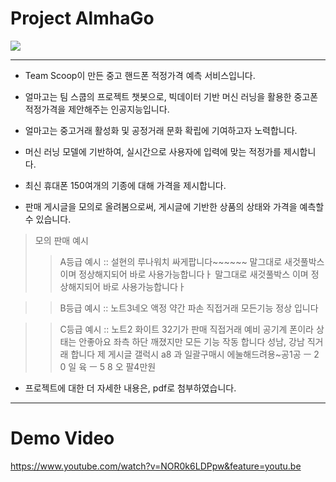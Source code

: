 # Project AlmhaGo

![](https://raw.github.com/yoonkt200/chatbot/master/almhago.png)

------------------------------------------------------------

- Team Scoop이 만든 중고 핸드폰 적정가격 예측 서비스입니다.

- 얼마고는 팀 스쿱의 프로젝트 챗봇으로, 빅데이터 기반 머신 러닝을 활용한 중고폰 적정가격을 제안해주는 인공지능입니다.

- 얼마고는 중고거래 활성화 및 공정거래 문화 확립에 기여하고자 노력합니다.

- 머신 러닝 모델에 기반하여, 실시간으로 사용자에 입력에 맞는 적정가를 제시합니다.

- 최신 휴대폰 150여개의 기종에 대해 가격을 제시합니다.

- 판매 게시글을 모의로 올려봄으로써, 게시글에 기반한 상품의 상태와 가격을 예측할 수 있습니다.

> 모의 판매 예시 
>> A등급 예시 :: 설현의 루나워치 싸게팝니다~~~~~~ 말그대로 새것풀박스 이며 정상해지되어 바로 사용가능합니다ㅏ 말그대로 새것풀박스 이며 정상해지되어 바로 사용가능합니다ㅏ

>> B등급 예시 :: 노트3네오 액정 약간 파손 직접거래 모든기능 정상 입니다

>> C등급 예시 :: 노트2 화이트 32기가 판매 직접거래 예비 공기계 폰이라 상태는 안좋아요 좌측 하단 깨졌지만 모든 기능 작동 합니다 성남, 강남 직거래 합니다 제 게시글 갤럭시 a8 과 일괄구매시 에눌해드려용~공1공 ㅡ 2 0 일 육 ㅡ 5 8 오 팔4만원

- 프로젝트에 대한 더 자세한 내용은, pdf로 첨부하였습니다.

------------------------------------------------------------

# Demo Video

https://www.youtube.com/watch?v=NOR0k6LDPpw&feature=youtu.be